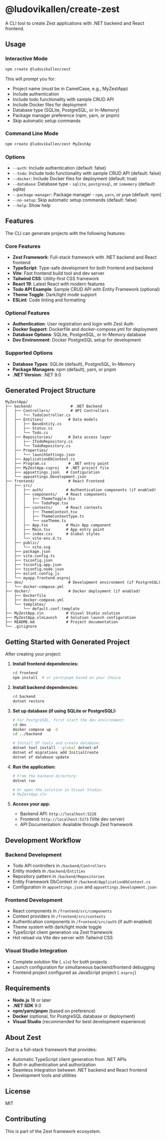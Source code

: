 # @ludovikallen/create-zest

A CLI tool to create Zest applications with .NET backend and React frontend.

## Usage

### Interactive Mode

```bash
npm create @ludovikallen/zest
```

This will prompt you for:
- Project name (must be in CamelCase, e.g., MyZestApp)
- Include authentication
- Include todo functionality with sample CRUD API
- Include Docker files for deployment
- Database type (SQLite, PostgreSQL, or In-Memory)
- Package manager preference (npm, yarn, or pnpm)
- Skip automatic setup commands

### Command Line Mode

```bash
npm create @ludovikallen/zest MyZestAp
```

### Options
- `--auth`: Include authentication (default: false)
- `--todo`: Include todo functionality with sample CRUD API (default: false)
- `--docker`: Include Docker files for deployment (default: true)
- `--database`: Database type - `sqlite`, `postgresql`, or `inmemory` (default: sqlite)
- `--package-manager`: Package manager - `npm`, `yarn`, or `pnpm` (default: npm)
- `--no-setup`: Skip automatic setup commands (default: false)
- `--help`: Show help

## Features

The CLI can generate projects with the following features:

### Core Features
- **Zest Framework**: Full-stack framework with .NET backend and React frontend
- **TypeScript**: Type-safe development for both frontend and backend
- **Vite**: Fast frontend build tool and dev server
- **Tailwind CSS**: Utility-first CSS framework
- **React 19**: Latest React with modern features
- **Todo API Example**: Sample CRUD API with Entity Framework (optional)
- **Theme Toggle**: Dark/light mode support
- **ESLint**: Code linting and formatting

### Optional Features
- **Authentication**: User registration and login with Zest Auth
- **Docker Support**: Dockerfile and docker-compose.yml for deployment
- **Database Options**: SQLite, PostgreSQL, or In-Memory database
- **Dev Environment**: Docker PostgreSQL setup for development

### Supported Options
- **Database Types**: SQLite (default), PostgreSQL, In-Memory
- **Package Managers**: npm (default), yarn, or pnpm
- **.NET Version**: .NET 9.0

## Generated Project Structure

```
MyZestApp/
├── backend/                 # .NET Backend
│   ├── Controllers/         # API Controllers
│   │   └── TodoController.cs
│   ├── Entities/           # Data models
│   │   ├── BaseEntity.cs
│   │   ├── Status.cs
│   │   └── Todo.cs
│   ├── Repositories/       # Data access layer
│   │   ├── ITodoRepository.cs
│   │   └── TodoRepository.cs
│   ├── Properties/
│   │   └── launchSettings.json
│   ├── ApplicationDbContext.cs
│   ├── Program.cs          # .NET entry point
│   ├── MyZestApp.csproj   # .NET project file
│   ├── appsettings.json   # Configuration
│   └── appsettings.Development.json
├── frontend/               # React Frontend
│   ├── src/
│   │   ├── auth/          # Authentication components (if enabled)
│   │   ├── components/    # React components
│   │   │   ├── ThemeToggle.tsx
│   │   │   └── TodoPage.tsx
│   │   ├── contexts/      # React contexts
│   │   │   ├── ThemeContext.tsx
│   │   │   ├── ThemeContextType.ts
│   │   │   └── useTheme.ts
│   │   ├── App.tsx        # Main App component
│   │   ├── Main.tsx       # App entry point
│   │   ├── index.css      # Global styles
│   │   └── vite-env.d.ts
│   ├── public/
│   │   └── vite.svg
│   ├── package.json
│   ├── vite.config.ts
│   ├── tsconfig.json
│   ├── tsconfig.app.json
│   ├── tsconfig.node.json
│   ├── eslint.config.js
│   └── myapp.frontend.esproj
├── dev/                    # Development environment (if PostgreSQL)
│   └── docker-compose.yml
├── docker/                 # Docker deployment (if enabled)
│   ├── Dockerfile
│   ├── docker-compose.yml
│   └── templates/
│       └── default.conf.template
├── MyZestApp.sln          # Visual Studio solution
├── MyZestApp.slnLaunch    # Solution launch configuration
├── README.md              # Project documentation
└── .gitignore
```

## Getting Started with Generated Project

After creating your project:

1. **Install frontend dependencies:**
   ```bash
   cd frontend
   npm install  # or yarn/pnpm based on your choice
   ```

2. **Install backend dependencies:**
   ```bash
   cd backend
   dotnet restore
   ```

3. **Set up database (if using SQLite or PostgreSQL):**
   ```bash
   # For PostgreSQL, first start the dev environment:
   cd dev
   docker compose up -d
   cd ../backend
   
   # Install EF tools and create database:
   dotnet tool install --global dotnet-ef
   dotnet ef migrations add InitialCreate
   dotnet ef database update
   ```

4. **Run the application:**
   ```bash
   # From the backend directory:
   dotnet run
   
   # Or open the solution in Visual Studio:
   # MyZestApp.sln
   ```

5. **Access your app:**
   - Backend API: `http://localhost:5226`
   - Frontend: `http://localhost:5173` (Vite dev server)
   - API Documentation: Available through Zest framework

## Development Workflow

### Backend Development
- Todo API controllers in `/backend/Controllers`
- Entity models in `/backend/Entities`
- Repository pattern in `/backend/Repositories`
- Entity Framework DbContext in `/backend/ApplicationDbContext.cs`
- Configuration in `appsettings.json` and `appsettings.Development.json`

### Frontend Development
- React components in `/frontend/src/components`
- Context providers in `/frontend/src/contexts`
- Authentication components in `/frontend/src/auth` (if auth enabled)
- Theme system with dark/light mode toggle
- TypeScript client generation via Zest framework
- Hot reload via Vite dev server with Tailwind CSS

### Visual Studio Integration
- Complete solution file (`.sln`) for both projects
- Launch configuration for simultaneous backend/frontend debugging
- Frontend project configured as JavaScript project (`.esproj`)

## Requirements

- **Node.js** 18 or later
- **.NET SDK** 9.0
- **npm/yarn/pnpm** (based on preference)
- **Docker** (optional, for PostgreSQL database or deployment)
- **Visual Studio** (recommended for best development experience)

## About Zest

Zest is a full-stack framework that provides:
- Automatic TypeScript client generation from .NET APIs
- Built-in authentication and authorization
- Seamless integration between .NET backend and React frontend
- Development tools and utilities

## License

MIT

## Contributing

This is part of the Zest framework ecosystem.
